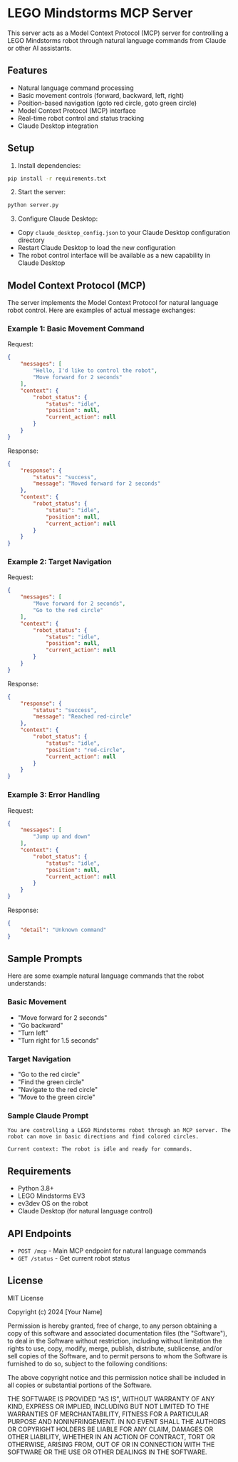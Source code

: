 # LEGO Mindstorms MCP Server

This server acts as a Model Context Protocol (MCP) server for controlling a LEGO Mindstorms robot through natural language commands from Claude or other AI assistants.

## Features

- Natural language command processing
- Basic movement controls (forward, backward, left, right)
- Position-based navigation (goto red circle, goto green circle)
- Model Context Protocol (MCP) interface
- Real-time robot control and status tracking
- Claude Desktop integration

## Setup

1. Install dependencies:
```bash
pip install -r requirements.txt
```

2. Start the server:
```bash
python server.py
```

3. Configure Claude Desktop:
- Copy `claude_desktop_config.json` to your Claude Desktop configuration directory
- Restart Claude Desktop to load the new configuration
- The robot control interface will be available as a new capability in Claude Desktop

## Model Context Protocol (MCP)

The server implements the Model Context Protocol for natural language robot control. Here are examples of actual message exchanges:

### Example 1: Basic Movement Command

Request:
```json
{
    "messages": [
        "Hello, I'd like to control the robot",
        "Move forward for 2 seconds"
    ],
    "context": {
        "robot_status": {
            "status": "idle",
            "position": null,
            "current_action": null
        }
    }
}
```

Response:
```json
{
    "response": {
        "status": "success",
        "message": "Moved forward for 2 seconds"
    },
    "context": {
        "robot_status": {
            "status": "idle",
            "position": null,
            "current_action": null
        }
    }
}
```

### Example 2: Target Navigation

Request:
```json
{
    "messages": [
        "Move forward for 2 seconds",
        "Go to the red circle"
    ],
    "context": {
        "robot_status": {
            "status": "idle",
            "position": null,
            "current_action": null
        }
    }
}
```

Response:
```json
{
    "response": {
        "status": "success",
        "message": "Reached red-circle"
    },
    "context": {
        "robot_status": {
            "status": "idle",
            "position": "red-circle",
            "current_action": null
        }
    }
}
```

### Example 3: Error Handling

Request:
```json
{
    "messages": [
        "Jump up and down"
    ],
    "context": {
        "robot_status": {
            "status": "idle",
            "position": null,
            "current_action": null
        }
    }
}
```

Response:
```json
{
    "detail": "Unknown command"
}
```

## Sample Prompts

Here are some example natural language commands that the robot understands:

### Basic Movement
- "Move forward for 2 seconds"
- "Go backward"
- "Turn left"
- "Turn right for 1.5 seconds"

### Target Navigation
- "Go to the red circle"
- "Find the green circle"
- "Navigate to the red circle"
- "Move to the green circle"

### Sample Claude Prompt
```
You are controlling a LEGO Mindstorms robot through an MCP server. The robot can move in basic directions and find colored circles.

Current context: The robot is idle and ready for commands.
```

## Requirements

- Python 3.8+
- LEGO Mindstorms EV3
- ev3dev OS on the robot
- Claude Desktop (for natural language control)

## API Endpoints

- `POST /mcp` - Main MCP endpoint for natural language commands
- `GET /status` - Get current robot status

## License

MIT License

Copyright (c) 2024 [Your Name]

Permission is hereby granted, free of charge, to any person obtaining a copy
of this software and associated documentation files (the "Software"), to deal
in the Software without restriction, including without limitation the rights
to use, copy, modify, merge, publish, distribute, sublicense, and/or sell
copies of the Software, and to permit persons to whom the Software is
furnished to do so, subject to the following conditions:

The above copyright notice and this permission notice shall be included in all
copies or substantial portions of the Software.

THE SOFTWARE IS PROVIDED "AS IS", WITHOUT WARRANTY OF ANY KIND, EXPRESS OR
IMPLIED, INCLUDING BUT NOT LIMITED TO THE WARRANTIES OF MERCHANTABILITY,
FITNESS FOR A PARTICULAR PURPOSE AND NONINFRINGEMENT. IN NO EVENT SHALL THE
AUTHORS OR COPYRIGHT HOLDERS BE LIABLE FOR ANY CLAIM, DAMAGES OR OTHER
LIABILITY, WHETHER IN AN ACTION OF CONTRACT, TORT OR OTHERWISE, ARISING FROM,
OUT OF OR IN CONNECTION WITH THE SOFTWARE OR THE USE OR OTHER DEALINGS IN THE
SOFTWARE. 